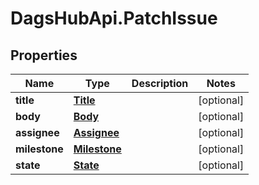 # DagsHubApi.PatchIssue

## Properties
Name | Type | Description | Notes
------------ | ------------- | ------------- | -------------
**title** | [**Title**](Title.md) |  | [optional] 
**body** | [**Body**](Body.md) |  | [optional] 
**assignee** | [**Assignee**](Assignee.md) |  | [optional] 
**milestone** | [**Milestone**](Milestone.md) |  | [optional] 
**state** | [**State**](State.md) |  | [optional] 
